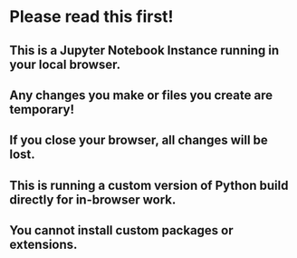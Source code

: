 # Please read this first!

## This is a Jupyter Notebook Instance running in your local browser.

## Any changes you make or files you create are temporary!

## If you close your browser, all changes will be lost.

## This is running a custom version of Python build directly for in-browser work.

## You cannot install custom packages or extensions.
